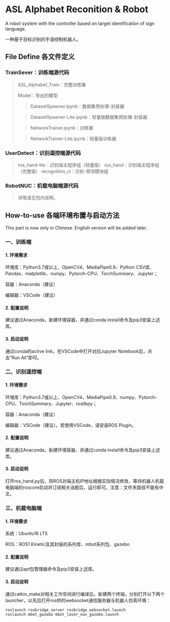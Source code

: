 # ASL Alphabet Reconition & Robot

A robot system with the controller based on target identification of sign language.

一种基于目标识别的手语控制机器人。

## File Define 各文件定义

### TrainSever：训练端源代码

> ASL_Alphabet_Train：完整训练集
> 
>  Model：导出的模型
> 
> > DatasetSpawner.ipynb：数据集预处理-封装器
>
> > DatasetSpawner-Lite.ipynb：轻量版数据集预处理-封装器
>
> > NetworkTrainer.ipynb：训练器
>
> > NetworkTrainer-Lite.ipynb：轻量版训练器
 

### UserDetect：识别遥控端源代码

> ros_hand-lite：识别端主程序组（轻量版）
> ros_hand：识别端主程序组（完整版）
> recognition_cl：识别-预测模块组

### RobotNUC：机载电脑端源代码

> 详情请见包内说明。


## How-to-use 各端环境布置与启动方法

This part is now only in Chinese. English version will be added later.

### 一、训练端

#### 1. 环境需求

环境库：Python3.7或以上、OpenCV4、MediaPipe0.9、Python CSV库、Pandas、matplotlib、numpy、Pytorch-CPU、TorchSummary、Jupyter；

容器：Anaconda（建议）

编辑器：VSCode（建议）

#### 2. 配置说明

建议通过Anaconda，新建环境容器，并通过conda install命令及pip3安装上述库。

#### 3. 启动说明

通过conda的active link，在VSCode中打开对应Jupyter Notebook后，点击“Run All”即可。

### 二、识别遥控端

#### 1. 环境需求

环境库：Python3.7或以上、OpenCV4、MediaPipe0.9、numpy、Pytorch-CPU、TorchSummary、Jupyter、roslibpy；

容器：Anaconda（建议）

编辑器：VSCode（建议）。若使用VSCode，请安装ROS Plugin。

#### 2. 配置说明

建议通过Anaconda，新建环境容器，并通过conda install命令及pip3安装上述库。

#### 3. 启动说明

打开ros_hand.py后，将ROS对端主机IP地址根据实际情况修改，等待机器人机载电脑端的roscore启动并订阅相关话题后，运行即可。注意：文件夹路径不能有中文。

### 三、机载电脑端

#### 1. 环境需求

系统：Ubuntu16 LTS

ROS：ROS1 Kinetic及其封装的系列库、mbot系列包、gazebo

#### 2. 配置说明

建议通过apt包管理器命令及pip3安装上述库。

#### 3. 启动说明

通过catkin_make对相关工作空间进行编译后，新建两个终端，分别打开以下两个launcher，以先后打开ros桥的websocket通信服务器与机器人仿真环境：

```
roslaunch rosbridge_server rosbridge_websocket.launch
roslaunch mbot_gazebo mbot_laser_nav_gazebo.launch
```
